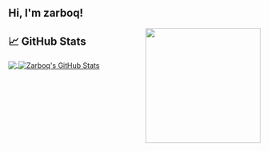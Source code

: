 
<h2> Hi, I'm zarboq! </h2>

<img align='right' src="https://media.tenor.com/TYNpGhXizs0AAAAC/wrecksmgee-hajime.gif" width="230">


## &#x1f4c8; GitHub Stats

<a href="https://github.com/zarboq">
  <img align="center" src="https://github-readme-stats.vercel.app/api/top-langs/?username=zarboq&hide=java,kotlin,html,tex,vue,javascript&title_color=ffffff&text_color=c9cacc&icon_color=2bbc8a&bg_color=1d1f21&langs_count=3" />
</a>
<a href="https://github.com/zarboq">
  <img align="center" src="https://github-readme-stats.vercel.app/api?username=zarboq&show_icons=true&line_height=27&count_private=true&title_color=ffffff&text_color=c9cacc&icon_color=2bbc8a&bg_color=1d1f21" alt="Zarboq's GitHub Stats" />
</a>

